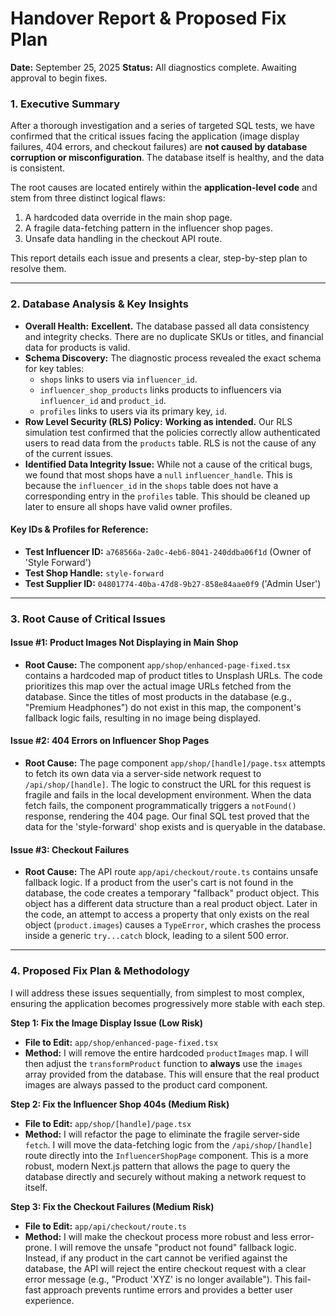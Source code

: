 # Handover Report & Proposed Fix Plan

**Date:** September 25, 2025
**Status:** All diagnostics complete. Awaiting approval to begin fixes.

### **1. Executive Summary**

After a thorough investigation and a series of targeted SQL tests, we have confirmed that the critical issues facing the application (image display failures, 404 errors, and checkout failures) are **not caused by database corruption or misconfiguration**. The database itself is healthy, and the data is consistent.

The root causes are located entirely within the **application-level code** and stem from three distinct logical flaws:

1.  A hardcoded data override in the main shop page.
2.  A fragile data-fetching pattern in the influencer shop pages.
3.  Unsafe data handling in the checkout API route.

This report details each issue and presents a clear, step-by-step plan to resolve them.

---

### **2. Database Analysis & Key Insights**

- **Overall Health:** **Excellent.** The database passed all data consistency and integrity checks. There are no duplicate SKUs or titles, and financial data for products is valid.
- **Schema Discovery:** The diagnostic process revealed the exact schema for key tables:
    - `shops` links to users via `influencer_id`.
    - `influencer_shop_products` links products to influencers via `influencer_id` and `product_id`.
    - `profiles` links to users via its primary key, `id`.
- **Row Level Security (RLS) Policy:** **Working as intended.** Our RLS simulation test confirmed that the policies correctly allow authenticated users to read data from the `products` table. RLS is not the cause of any of the current issues.
- **Identified Data Integrity Issue:** While not a cause of the critical bugs, we found that most shops have a `null` `influencer_handle`. This is because the `influencer_id` in the `shops` table does not have a corresponding entry in the `profiles` table. This should be cleaned up later to ensure all shops have valid owner profiles.

#### **Key IDs & Profiles for Reference:**
- **Test Influencer ID:** `a768566a-2a0c-4eb6-8041-240ddba06f1d` (Owner of 'Style Forward')
- **Test Shop Handle:** `style-forward`
- **Test Supplier ID:** `04801774-40ba-47d8-9b27-858e84aae0f9` ('Admin User')

---

### **3. Root Cause of Critical Issues**

#### **Issue #1: Product Images Not Displaying in Main Shop**
- **Root Cause:** The component `app/shop/enhanced-page-fixed.tsx` contains a hardcoded map of product titles to Unsplash URLs. The code prioritizes this map over the actual image URLs fetched from the database. Since the titles of most products in the database (e.g., "Premium Headphones") do not exist in this map, the component's fallback logic fails, resulting in no image being displayed.

#### **Issue #2: 404 Errors on Influencer Shop Pages**
- **Root Cause:** The page component `app/shop/[handle]/page.tsx` attempts to fetch its own data via a server-side network request to `/api/shop/[handle]`. The logic to construct the URL for this request is fragile and fails in the local development environment. When the data fetch fails, the component programmatically triggers a `notFound()` response, rendering the 404 page. Our final SQL test proved that the data for the 'style-forward' shop exists and is queryable in the database.

#### **Issue #3: Checkout Failures**
- **Root Cause:** The API route `app/api/checkout/route.ts` contains unsafe fallback logic. If a product from the user's cart is not found in the database, the code creates a temporary "fallback" product object. This object has a different data structure than a real product object. Later in the code, an attempt to access a property that only exists on the real object (`product.images`) causes a `TypeError`, which crashes the process inside a generic `try...catch` block, leading to a silent 500 error.

---

### **4. Proposed Fix Plan & Methodology**

I will address these issues sequentially, from simplest to most complex, ensuring the application becomes progressively more stable with each step.

**Step 1: Fix the Image Display Issue (Low Risk)**
- **File to Edit:** `app/shop/enhanced-page-fixed.tsx`
- **Method:** I will remove the entire hardcoded `productImages` map. I will then adjust the `transformProduct` function to **always** use the `images` array provided from the database. This will ensure that the real product images are always passed to the product card component.

**Step 2: Fix the Influencer Shop 404s (Medium Risk)**
- **File to Edit:** `app/shop/[handle]/page.tsx`
- **Method:** I will refactor the page to eliminate the fragile server-side `fetch`. I will move the data-fetching logic from the `/api/shop/[handle]` route directly into the `InfluencerShopPage` component. This is a more robust, modern Next.js pattern that allows the page to query the database directly and securely without making a network request to itself.

**Step 3: Fix the Checkout Failures (Medium Risk)**
- **File to Edit:** `app/api/checkout/route.ts`
- **Method:** I will make the checkout process more robust and less error-prone. I will remove the unsafe "product not found" fallback logic. Instead, if any product in the cart cannot be verified against the database, the API will reject the entire checkout request with a clear error message (e.g., "Product 'XYZ' is no longer available"). This fail-fast approach prevents runtime errors and provides a better user experience.
